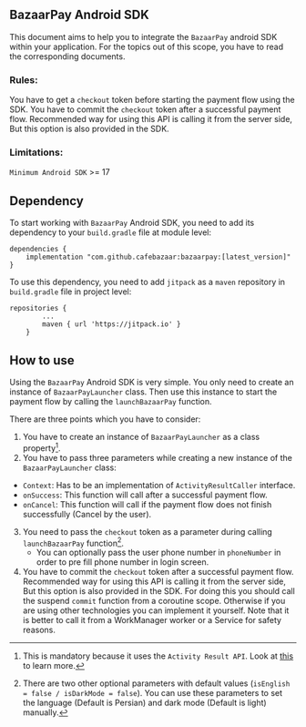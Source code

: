 ## BazaarPay Android SDK

This document aims to help you to integrate the `BazaarPay` android SDK within your application. For
the topics out of this scope, you have to read the corresponding documents.

### Rules:

You have to get a `checkout` token before starting the payment flow using the SDK.
You have to commit the `checkout` token after a successful payment flow. Recommended way for using
this API is calling it from the server side, But this option is also provided in the SDK.

### Limitations:

`Minimum Android SDK` >= 17

## Dependency

To start working with `BazaarPay` Android SDK, you need to add its dependency to your `build.gradle`
file at module level:

```
dependencies {
    implementation "com.github.cafebazaar:bazaarpay:[latest_version]"
}
```

To use this dependency, you need to add `jitpack` as a `maven` repository in `build.gradle` file in
project level:

```
repositories {
        ...
        maven { url 'https://jitpack.io' }
    }
```

## How to use

Using the `BazaarPay` Android SDK is very simple. You only need to create an instance
of `BazaarPayLauncher` class. Then use this instance to start the payment flow by calling
the `launchBazaarPay` function.

There are three points which you have to consider:

1. You have to create an instance of `BazaarPayLauncher` as a class property[^1].
2. You have to pass three parameters while creating a new instance of the `BazaarPayLauncher` class:

* `Context`: Has to be an implementation of `ActivityResultCaller` interface.
* `onSuccess`: This function will call after a successful payment flow.
* `onCancel`: This function will call if the payment flow does not finish successfully (Cancel by
  the user).

3. You need to pass the `checkout` token as a parameter during calling `launchBazaarPay`
   function[^2].
    * You can optionally pass the user phone number in `phoneNumber` in order to pre fill phone
      number in login screen.
4. You have to commit the `checkout` token after a successful payment flow. Recommended way for
   using this API is calling it from the server side, But this option is also provided in the SDK.
   For doing this you should call the suspend `commit` function from a coroutine scope. Otherwise if
   you are using other technologies you can implement it yourself. Note that
   it is better to call it from a WorkManager worker or a Service for safety reasons.

[^1]: This is mandatory because it uses the `Activity Result API`. Look
at [this](https://developer.android.com/training/basics/intents/result) to learn more.

[^2]: There are two other optional parameters with default
values (`isEnglish = false / isDarkMode = false`). You can use these parameters to set the
language (Default is Persian) and dark mode (Default is light) manually.
